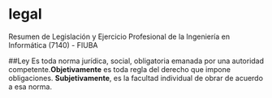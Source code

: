 # legal
Resumen de Legislación y Ejercicio Profesional de la Ingeniería en Informática  (7140) - FIUBA


##Ley
Es toda norma jurídica, social, obligatoria emanada por una autoridad competente.**Objetivamente** es toda regla del derecho que impone obligaciones. **Subjetivamente**, es la facultad individual de obrar de acuerdo a esa norma.